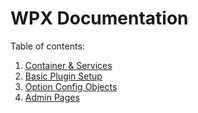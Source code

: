 # WPX Documentation

Table of contents:

1. [Container & Services](docs/1.container-and-services.md)
1. [Basic Plugin Setup](docs/2.plugin-setup.md)
1. [Option Config Objects](docs/3.option-config-objects.md)
1. [Admin Pages](docs/4.admin-pages.md)
